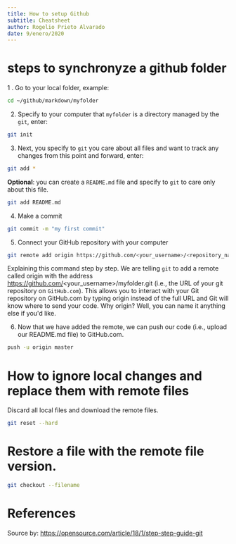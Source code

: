 ```yaml
---
title: How to setup Github
subtitle: Cheatsheet
author: Rogelio Prieto Alvarado
date: 9/enero/2020
---
```


# steps to synchronyze a github folder

1 . Go to your local folder, example:

```bash
cd ~/github/markdown/myfolder
```

2. Specify to your computer that ```myfolder``` is a directory managed by the ```git```, enter:

```bash
git init
```

3.  Next, you specify to ```git```  you care about all files and want to track any changes from this point and forward, enter:

```bash
git add *
```

**Optional**: you can create a ```README.md``` file and specify to ```git``` to care only about this file.

```bash
git add README.md
```

4. Make a commit

```bash
git commit -m "my first commit"
```

5. Connect your GitHub repository with your computer

```bash
git remote add origin https://github.com/<your_username>/<repository_name>
```

Explaining this command step by step. We are telling ```git``` to add a remote called origin with the address https://github.com/<your_username>/myfolder.git (i.e., the URL of your git repository on ```GitHub.com```).  This allows you to interact with your Git repository on GitHub.com by typing origin instead of the full URL and Git will know where to send your code. Why origin? Well, you can name it anything else if you'd like.

6. Now that we have added the remote, we can push our code (i.e., upload our README.md file) to GitHub.com.

```bash
push -u origin master
```

# How to ignore local changes and replace them with remote files

Discard all local files and download the remote files.

```bash
git reset --hard
```

# Restore a file with the remote file version.

```bash
git checkout --filename
```

# References

Source by: <https://opensource.com/article/18/1/step-step-guide-git>


